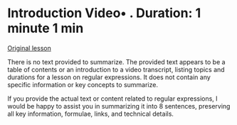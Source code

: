 # Introduction Video• . Duration: 1 minute 1 min

[Original lesson](https://www.coursera.org/learn/uol-fundamentals-of-computer-science/lecture/noosv/introduction)

There is no text provided to summarize. The provided text appears to be a table of contents or an introduction to a video transcript, listing topics and durations for a lesson on regular expressions. It does not contain any specific information or key concepts to summarize.

If you provide the actual text or content related to regular expressions, I would be happy to assist you in summarizing it into 8 sentences, preserving all key information, formulae, links, and technical details.

